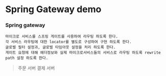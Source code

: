 # Spring Gateway demo

### Spring gateway
```text
마이크로 서비스를 스프링 게이트를 사용하여 라우팅 하도록 한다. 
각 서비스 라우팅에 대한 locator를 별도로 구성하여 구현 하도록 한다. 
글로벌 필터 설정과, 글로벌 타임아웃 설정을 처리 하도록 한다. 
게이트 요청에 대해 헤더정보와 실제 마이크로서비스들의 서비스로 라우팅 하도록 rewrite path 설정 하도록 한다.
```
> 주문 서버 
> 결제 서버 